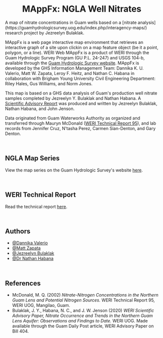 <h1 align="center">MAppFx: NGLA Well Nitrates</h1>
A map of nitrate concentrations in Guam wells based on a [nitrate analysis](https://guamhydrologicsurvey.uog.edu/index.php/interagency-maps/) research project by Jezreelyn Bulaklak. 

<br>

MAppFx is a web page interactive map environment that retrieves an interactive graph of a site upon clickin on a map feature object (be it a point, polygon, or a line). WERI Web MAppFx is a product of WERI through the Guam Hydrologic Survey Program (GU P.L. 24-247) and USGS 104-b, available through the [Guam Hydrologic Survey website](https://guamhydrologicsurvey.uog.edu/). MAppFx is developed by the GHS Information Management Team: Dannika K. U. Valerio, Matt W. Zapata, Leroy F. Heitz, and Nathan C. Habana in collaboration with Brigham Young University Civil Engineering Department: Riley Hales, Gus Williams, and Norm Jones.

This map is based on a GHS data analysis of Guam's production well nitrate samples completed by Jezreelyn Y. Bulaklak and Nathan Habana. A [Scientific Advisory Report](https://www.postguam.com/news/local/study-nitrate-levels-rising-in-water-wells/article_030ad950-27a5-11eb-b457-275e19ec9e17.html) was produced and written by Jezreelyn Bulaklak, Nathan Habana, and John Jenson. 

Data originated from Guam Waterworks Authority as organized and transferred through Mauryn McDonald ([WERI Technical Report 95](https://weri-cdn.uog.edu/wp-content/PDFs/TRs/WERI%20TR%2095%20-%20McDonald%202002.pdf)), and lab records from Jennifer Cruz, N'tasha Perez, Carmen Sian-Denton, and Gary Denton. 

<br>

## NGLA Map Series 
View the map series on the Guam Hydrologic Survey's website [here](https://guamhydrologicsurvey.uog.edu/index.php/2021/08/23/nitrate-n-and-sources/).

<br>

## WERI Technical Report 
Read the technical report [here](#).


<br>

## Authors 

- [@Dannika Valerio](#)
- [@Matt Zapata](#)
- [@Jezreelyn Bulaklak](#)
- [@Dr Nathan Habana](#)

<br>

## References
- McDonald, M. Q. (2002) _Nitrate-Nitrogen Concentrations in the Northern Guam Lens and Potential Nitrogen Sources._ WERI Technical Report 95, WERI UOG, Mangilao, Guam.
- Bulaklak, J. Y., Habana, N. C., and J. W. Jenson (2020) _WERI Scientific Advisory Paper, Nitrate Occurrence and Trends in the Northern Guam Lens Aquifer: Observations and Findings to Date._ WERI UOG. Made available through the Guam Daily Post article, WERI Advisory Paper on Bill 404.
